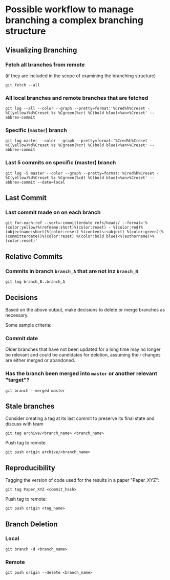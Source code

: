 # Possible workflow to manage branching a complex branching structure


## Visualizing Branching

### Fetch all branches from remote 
(if they are included in the scope of examining the branching structure)

```
git fetch --all
```

### All  local branches and remote branches that are fetched

```
git log --all --color --graph --pretty=format:'%Cred%h%Creset -%C(yellow)%d%Creset %s %Cgreen(%cr) %C(bold blue)<%an>%Creset' --abbrev-commit
```

### Specific (`master`) branch 

```
git log master --color --graph --pretty=format:'%Cred%h%Creset -%C(yellow)%d%Creset %s %Cgreen(%cr) %C(bold blue)<%an>%Creset' --abbrev-commit
```

### Last 5 commits on specific (master) branch

```
git log -5 master --color --graph --pretty=format:'%Cred%h%Creset -%C(yellow)%d%Creset %s %Cgreen(%cd) %C(bold blue)<%an>%Creset' --abbrev-commit --date=local
```

## Last Commit 
### Last commit made on on each branch
```
git for-each-ref --sort=-committerdate refs/heads/ --format='%(color:yellow)%(refname:short)%(color:reset) - %(color:red)%(objectname:short)%(color:reset) %(contents:subject) %(color:green)(%(committerdate))%(color:reset) %(color:bold blue)<%(authorname)>%(color:reset)'
```

## Relative Commits
### Commits in branch `branch_A` that are not inz `branch_B`

```
git log branch_B..branch_A
```

## Decisions
Based on the above output, make decisions 
to delete or merge branches as necessary.  

Some sample criteria:

### Commit date
Older branches that have not been updated for a long time may no longer be relevant and could be candidates for deletion, assuming their changes are either merged or abandoned.



### Has the branch been merged into `master` or another relevant "target"?

```
git branch --merged master
```

## Stale branches
Consider creating a tag at its last commit to preserve its final state and discuss with team
```
git tag archive/<branch_name> <branch_name>
```

Push tag to remote
```
git push origin archive/<branch_name>
```

## Reproducibility
Tagging the version of code used for the results in a paper "Paper_XYZ": 


```
git tag Paper_XYZ <commit_hash>
```

Push tag to remote:

```
git push origin <tag_name>
```

## Branch Deletion

### Local
```
git branch -d <branch_name>
```

### Remote
```
git push origin --delete <branch_name>
```